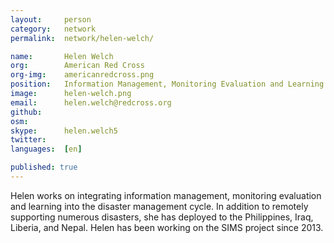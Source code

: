 ```yaml
---
layout:     person
category:   network
permalink:  network/helen-welch/

name:       Helen Welch
org:        American Red Cross
org-img:    americanredcross.png
position:   Information Management, Monitoring Evaluation and Learning Director
image:      helen-welch.png
email:      helen.welch@redcross.org
github:     
osm:        
skype:      helen.welch5
twitter:    
languages:  [en]

published: true
---
```


Helen works on integrating information management, monitoring evaluation and learning into the disaster management cycle. In addition to remotely supporting numerous disasters, she has deployed to the Philippines, Iraq, Liberia, and Nepal. Helen has been working on the SIMS project since 2013. 
